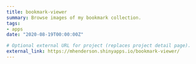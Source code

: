 ```yaml
---
title: bookmark-viewer
summary: Browse images of my bookmark collection.
tags:
- apps
date: "2020-08-19T00:00:00Z"

# Optional external URL for project (replaces project detail page).
external_link: https://mhenderson.shinyapps.io/bookmark-viewer/
---
```

